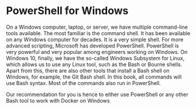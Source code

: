 # PowerShell for Windows
On a Windows computer, laptop, or server, we have multiple command-line tools available. The most familiar is the command shell. It has been available on any Windows computer for decades. It is a very simple shell. For more advanced scripting, Microsoft has developed PowerShell. PowerShell is very powerful and very popular among engineers working on Windows. On Windows 10, finally, we have the so-called Windows Subsystem for Linux, which allows us to use any Linux tool, such as the Bash or Bourne shells. Apart from this, there are also other tools that install a Bash shell on Windows, for example, the Git Bash shell. In this book, all commands will use Bash syntax. Most of the commands also run in PowerShell.

Our recommendation for you is hence to either use PowerShell or any other Bash tool to work with Docker on Windows